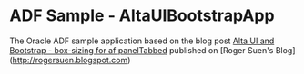 ADF Sample - AltaUIBootstrapApp
===============================

The Oracle ADF sample application based on the blog post [Alta UI and Bootstrap - box-sizing for af:panelTabbed](http://rogersuen.blogspot.com/2014/10/alta-ui-and-bootstrap-box-sizing-for-paneltabbed.html) published on [Roger Suen's Blog] (http://rogersuen.blogspot.com)
